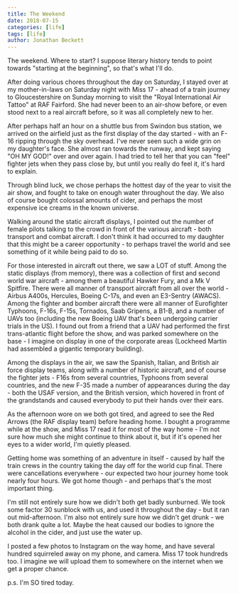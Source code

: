 ```yaml
---
title: The Weekend
date: 2018-07-15
categories: [life]
tags: [life]
author: Jonathan Beckett
---
```


The weekend. Where to start? I suppose literary history tends to point towards "starting at the beginning", so that's what I'll do.

After doing various chores throughout the day on Saturday, I stayed over at my mother-in-laws on Saturday night with Miss 17 - ahead of a train journey to Gloucestershire on Sunday morning to visit the "Royal International Air Tattoo" at RAF Fairford. She had never been to an air-show before, or even stood next to a real aircraft before, so it was all completely new to her.

After perhaps half an hour on a shuttle bus from Swindon bus station, we arrived on the airfield just as the first display of the day started - with an F-16 ripping through the sky overhead. I've never seen such a wide grin on my daughter's face. She almost ran towards the runway, and kept saying "OH MY GOD!" over and over again. I had tried to tell her that you can "feel" fighter jets when they pass close by, but until you really do feel it, it's hard to explain.

Through blind luck, we chose perhaps the hottest day of the year to visit the air show, and fought to take on enough water throughout the day. We also of course bought colossal amounts of cider, and perhaps the most expensive ice creams in the known universe.

Walking around the static aircraft displays, I pointed out the number of female pilots talking to the crowd in front of the various aircraft - both transport and combat aircraft. I don't think it had occurred to my daughter that this might be a career opportunity - to perhaps travel the world and see something of it while being paid to do so.

For those interested in aircraft out there, we saw a LOT of stuff. Among the static displays (from memory), there was a collection of first and second world war aircraft - among them a beautiful Hawker Fury, and a Mk V Spitfire. There were all manner of transport aircraft from all over the world - Airbus A400s, Hercules, Boeing C-17s, and even an E3-Sentry (AWACS). Among the fighter and bomber aircraft there were all manner of Eurofighter Typhoons, F-16s, F-15s, Tornados, Saab Gripens, a B1-B, and a number of UAVs too (including the new Boeing UAV that's been undergoing carrier trials in the US). I found out from a friend that a UAV had performed the first trans-atlantic flight before the show, and was parked somewhere on the base - I imagine on display in one of the corporate areas (Lockheed Martin had assembled a gigantic temporary building).

Among the displays in the air, we saw the Spanish, Italian, and British air force display teams, along with a number of historic aircraft, and of course the fighter jets - F16s from several countries, Typhoons from several countries, and the new F-35 made a number of appearances during the day - both the USAF version, and the British version, which hovered in front of the grandstands and caused everybody to put their hands over their ears.

As the afternoon wore on we both got tired, and agreed to see the Red Arrows (the RAF display team) before heading home. I bought a programme while at the show, and Miss 17 read it for most of the way home - I'm not sure how much she might continue to think about it, but if it's opened her eyes to a wider world, I'm quietly pleased.

Getting home was something of an adventure in itself - caused by half the train crews in the country taking the day off for the world cup final. There were cancellations everywhere - our expected two hour journey home took nearly four hours. We got home though - and perhaps that's the most important thing.

I'm still not entirely sure how we didn't both get badly sunburned. We took some factor 30 sunblock with us, and used it throughout the day - but it ran out mid-afternoon. I'm also not entirely sure how we didn't get drunk - we both drank quite a lot. Maybe the heat caused our bodies to ignore the alcohol in the cider, and just use the water up.

I posted a few photos to Instagram on the way home, and have several hundred squirreled away on my phone, and camera. Miss 17 took hundreds too. I imagine we will upload them to somewhere on the internet when we get a proper chance.

p.s. I'm SO tired today.